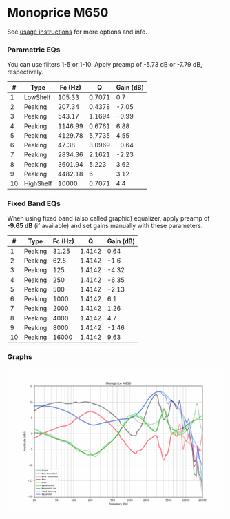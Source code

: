 # Monoprice M650
See [usage instructions](https://github.com/jaakkopasanen/AutoEq#usage) for more options and info.

### Parametric EQs
You can use filters 1-5 or 1-10. Apply preamp of -5.73 dB or -7.79 dB, respectively.

|   # | Type      |   Fc (Hz) |      Q |   Gain (dB) |
|-----|-----------|-----------|--------|-------------|
|   1 | LowShelf  |    105.33 | 0.7071 |        0.7  |
|   2 | Peaking   |    207.34 | 0.4378 |       -7.05 |
|   3 | Peaking   |    543.17 | 1.1694 |       -0.99 |
|   4 | Peaking   |   1146.99 | 0.6761 |        6.88 |
|   5 | Peaking   |   4129.78 | 5.7735 |        4.55 |
|   6 | Peaking   |     47.38 | 3.0969 |       -0.64 |
|   7 | Peaking   |   2834.36 | 2.1621 |       -2.23 |
|   8 | Peaking   |   3601.94 | 5.223  |        3.62 |
|   9 | Peaking   |   4482.18 | 6      |        3.12 |
|  10 | HighShelf |  10000    | 0.7071 |        4.4  |

### Fixed Band EQs
When using fixed band (also called graphic) equalizer, apply preamp of **-9.65 dB** (if available) and set gains manually with these parameters.

|   # | Type    |   Fc (Hz) |      Q |   Gain (dB) |
|-----|---------|-----------|--------|-------------|
|   1 | Peaking |     31.25 | 1.4142 |        0.64 |
|   2 | Peaking |     62.5  | 1.4142 |       -1.6  |
|   3 | Peaking |    125    | 1.4142 |       -4.32 |
|   4 | Peaking |    250    | 1.4142 |       -6.35 |
|   5 | Peaking |    500    | 1.4142 |       -2.13 |
|   6 | Peaking |   1000    | 1.4142 |        6.1  |
|   7 | Peaking |   2000    | 1.4142 |        1.26 |
|   8 | Peaking |   4000    | 1.4142 |        4.7  |
|   9 | Peaking |   8000    | 1.4142 |       -1.46 |
|  10 | Peaking |  16000    | 1.4142 |        9.63 |

### Graphs
![](./Monoprice%20M650.png)
